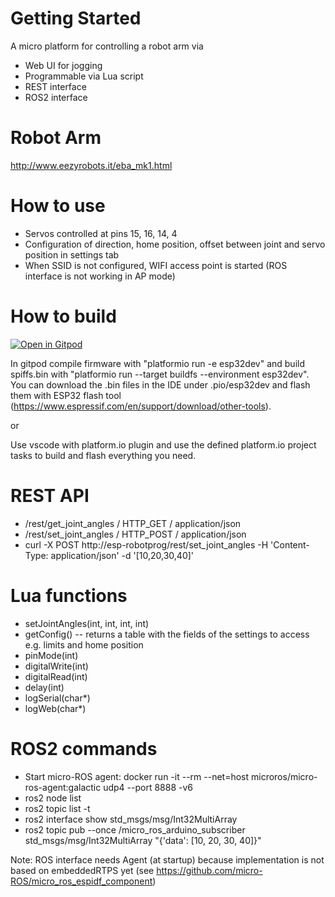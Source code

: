 # Getting Started
A micro platform for controlling a robot arm via
* Web UI for jogging
* Programmable via Lua script
* REST interface
* ROS2 interface

# Robot Arm
http://www.eezyrobots.it/eba_mk1.html

# How to use
* Servos controlled at pins 15, 16, 14, 4
* Configuration of direction, home position, offset between joint and servo position in settings tab
* When SSID is not configured, WIFI access point is started (ROS interface is not working in AP mode)

# How to build
[![Open in Gitpod](https://gitpod.io/button/open-in-gitpod.svg)](https://gitpod.io/#https://github.com/chhartmann/RoboProg)

In gitpod compile firmware with "platformio run -e esp32dev" and build spiffs.bin with "platformio run --target buildfs --environment esp32dev". You can download the .bin files in the IDE under .pio/esp32dev and flash them with ESP32 flash tool (https://www.espressif.com/en/support/download/other-tools).

or 

Use vscode with platform.io plugin and use the defined platform.io project tasks to build and flash everything you need.

# REST API
* /rest/get_joint_angles / HTTP_GET / application/json
* /rest/set_joint_angles / HTTP_POST / application/json
* curl -X POST http://esp-robotprog/rest/set_joint_angles -H 'Content-Type: application/json' -d '[10,20,30,40]'

# Lua functions
* setJointAngles(int, int, int, int)
* getConfig() -- returns a table with the fields of the settings to access e.g. limits and home position
* pinMode(int)
* digitalWrite(int)
* digitalRead(int)
* delay(int)
* logSerial(char*)
* logWeb(char*)

# ROS2 commands
* Start micro-ROS agent: docker run -it --rm --net=host microros/micro-ros-agent:galactic udp4 --port 8888 -v6
* ros2 node list
* ros2 topic list -t
* ros2 interface show std_msgs/msg/Int32MultiArray
* ros2 topic pub --once /micro_ros_arduino_subscriber std_msgs/msg/Int32MultiArray "{'data': [10, 20, 30, 40]}"

Note: ROS interface needs Agent (at startup) because implementation is not based on embeddedRTPS yet (see https://github.com/micro-ROS/micro_ros_espidf_component)
